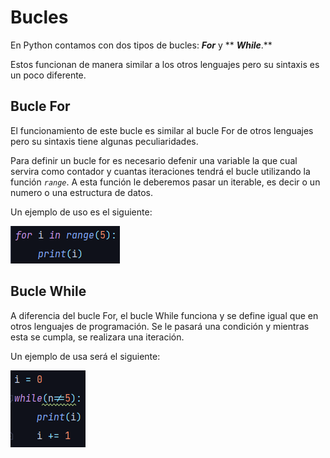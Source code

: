 # Bucles

En Python contamos con dos tipos de bucles: _**For**_ y ** **_**While**_**.**&#x20;

Estos funcionan de manera similar a los otros lenguajes pero su sintaxis es un poco diferente.

## Bucle For

El funcionamiento de este bucle es similar al bucle For de otros lenguajes pero su sintaxis tiene algunas peculiaridades.&#x20;

Para definir un bucle for es necesario defenir una variable la que cual servira como contador  y cuantas iteraciones tendrá el bucle utilizando la función _`range`_. A esta función le deberemos pasar un iterable, es decir o un numero o una estructura de datos.

Un ejemplo de uso es el siguiente:

![](../../../.gitbook/assets/for.PNG)



## Bucle While

A diferencia del bucle For, el bucle While funciona y se define igual que en otros lenguajes de programación. Se le pasará una condición y mientras esta se cumpla, se realizara una iteración.

Un ejemplo de usa será el siguiente:

![](../../../.gitbook/assets/while.PNG)
